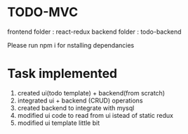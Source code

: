 # TODO-MVC

frontend folder : react-redux
backend folder : todo-backend

Please run npm i for nstalling dependancies

# Task implemented
1. created ui(todo template) + backend(from scratch)
2. integrated ui + backend (CRUD) operations
3. created backend to integrate with mysql
4. modified ui code to read from ui istead of static redux
4. modified ui template little bit